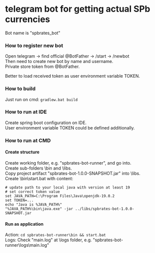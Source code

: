 # telegram bot for getting actual SPb currencies

Bot name is "spbrates_bot"

### How to register new bot
Open telegram &rarr; find official @BotFather &rarr; /start &rarr; /newbot   
Then need to create new bot by name and username.   
Private store token from @BotFather.   

Better to load received token as user environment variable TOKEN.

### How to build
Just run on cmd: ```gradlew.bat build```

### How to run at IDE
Create spring boot configuration on IDE.   
User environment variable TOKEN could be defined additionally.   

### How to run at CMD
#### Create structure
Create working folder, e.g. "spbrates-bot-runner", and go into.   
Create sub-folders \bin and \libs.   
Copy project artifact "spbrates-bot-1.0.0-SNAPSHOT.jar" into \libs.   
Create \bin\start.bat with content:   
```
# update path to your local java with version at least 19
# set correct token value
set JAVA_PATH=C:\Program Files\Java\openjdk-19.0.2
set TOKEN=...
echo "Java is %JAVA_PATH%"
"%JAVA_PATH%\bin\java.exe" -jar ../libs/spbrates-bot-1.0.0-SNAPSHOT.jar
```

#### Run as application
Action: ```cd spbrates-bot-runner\bin && start.bat```   
Logs: Check "main.log" at \logs folder, e.g. "spbrates-bot-runner\logs\main.log"